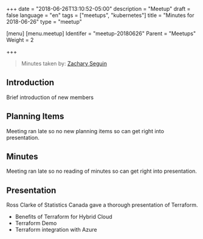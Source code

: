 +++
date = "2018-06-26T13:10:52-05:00"
description = "Meetup"
draft = false
language = "en"
tags = ["meetups", "kubernetes"]
title = "Minutes for 2018-06-26"
type = "meetup"

[menu]
  [menu.meetup]
    Identifer = "meetup-20180626"
    Parent = "Meetups"
    Weight = 2

+++

> Minutes taken by: [Zachary Seguin](https://zacharyseguin.ca)

## Introduction

Brief introduction of new members

## Planning Items

Meeting ran late so no new planning items so can get right into presentation.

## Minutes

Meeting ran late so no reading of minutes so can get right into presentation.

## Presentation

Ross Clarke of Statistics Canada gave a thorough presentation of Terraform.

* Benefits of Terraform for Hybrid Cloud
* Terraform Demo
* Terraform integration with Azure
